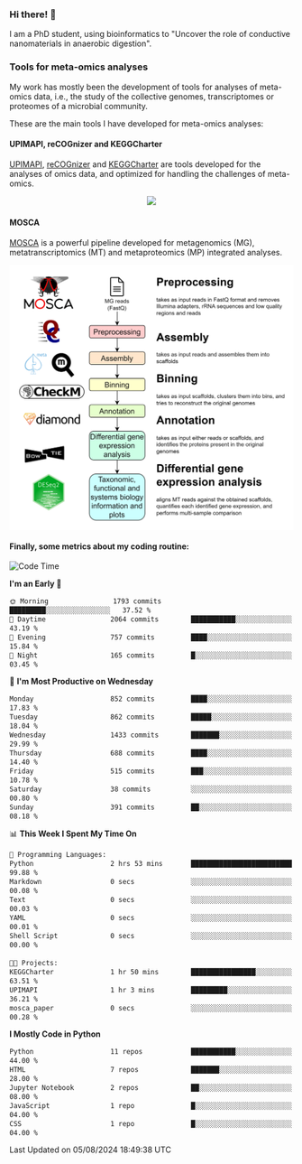 ### Hi there! 👋

I am a PhD student, using bioinformatics to "Uncover the role of conductive nanomaterials in anaerobic digestion".

### Tools for meta-omics analyses

My work has mostly been the development of tools for analyses of meta-omics data, i.e., the study of the collective genomes, transcriptomes or proteomes of a microbial community.

These are the main tools I have developed for meta-omics analyses:

#### UPIMAPI, reCOGnizer and KEGGCharter

[UPIMAPI](https://github.com/iquasere/UPIMAPI), [reCOGnizer](https://github.com/iquasere/reCOGnizer) and [KEGGCharter](https://github.com/iquasere/KEGGCharter) are tools developed for the analyses of omics data, and optimized for handling the challenges of meta-omics.

<p align="center">
    <img src="assets/annotation_paper.png">
</p>

#### MOSCA

[MOSCA](https://github.com/iquasere/MOSCA) is a powerful pipeline developed for metagenomics (MG), metatranscriptomics (MT) and metaproteomics (MP) integrated analyses.

<p align="center">
    <img src="assets/mosca_workflow.png" align="center" width="700">
</p>


#### Finally, some metrics about my coding routine:

<!--START_SECTION:waka-->
![Code Time](http://img.shields.io/badge/Code%20Time-854%20hrs%2012%20mins-blue)

**I'm an Early 🐤** 

```text
🌞 Morning                1793 commits        █████████░░░░░░░░░░░░░░░░   37.52 % 
🌆 Daytime                2064 commits        ███████████░░░░░░░░░░░░░░   43.19 % 
🌃 Evening                757 commits         ████░░░░░░░░░░░░░░░░░░░░░   15.84 % 
🌙 Night                  165 commits         █░░░░░░░░░░░░░░░░░░░░░░░░   03.45 % 
```
📅 **I'm Most Productive on Wednesday** 

```text
Monday                   852 commits         ████░░░░░░░░░░░░░░░░░░░░░   17.83 % 
Tuesday                  862 commits         █████░░░░░░░░░░░░░░░░░░░░   18.04 % 
Wednesday                1433 commits        ███████░░░░░░░░░░░░░░░░░░   29.99 % 
Thursday                 688 commits         ████░░░░░░░░░░░░░░░░░░░░░   14.40 % 
Friday                   515 commits         ███░░░░░░░░░░░░░░░░░░░░░░   10.78 % 
Saturday                 38 commits          ░░░░░░░░░░░░░░░░░░░░░░░░░   00.80 % 
Sunday                   391 commits         ██░░░░░░░░░░░░░░░░░░░░░░░   08.18 % 
```


📊 **This Week I Spent My Time On** 

```text
💬 Programming Languages: 
Python                   2 hrs 53 mins       █████████████████████████   99.88 % 
Markdown                 0 secs              ░░░░░░░░░░░░░░░░░░░░░░░░░   00.08 % 
Text                     0 secs              ░░░░░░░░░░░░░░░░░░░░░░░░░   00.03 % 
YAML                     0 secs              ░░░░░░░░░░░░░░░░░░░░░░░░░   00.01 % 
Shell Script             0 secs              ░░░░░░░░░░░░░░░░░░░░░░░░░   00.00 % 

🐱‍💻 Projects: 
KEGGCharter              1 hr 50 mins        ████████████████░░░░░░░░░   63.51 % 
UPIMAPI                  1 hr 3 mins         █████████░░░░░░░░░░░░░░░░   36.21 % 
mosca_paper              0 secs              ░░░░░░░░░░░░░░░░░░░░░░░░░   00.28 % 
```

**I Mostly Code in Python** 

```text
Python                   11 repos            ███████████░░░░░░░░░░░░░░   44.00 % 
HTML                     7 repos             ███████░░░░░░░░░░░░░░░░░░   28.00 % 
Jupyter Notebook         2 repos             ██░░░░░░░░░░░░░░░░░░░░░░░   08.00 % 
JavaScript               1 repo              █░░░░░░░░░░░░░░░░░░░░░░░░   04.00 % 
CSS                      1 repo              █░░░░░░░░░░░░░░░░░░░░░░░░   04.00 % 
```




 Last Updated on 05/08/2024 18:49:38 UTC
<!--END_SECTION:waka-->
